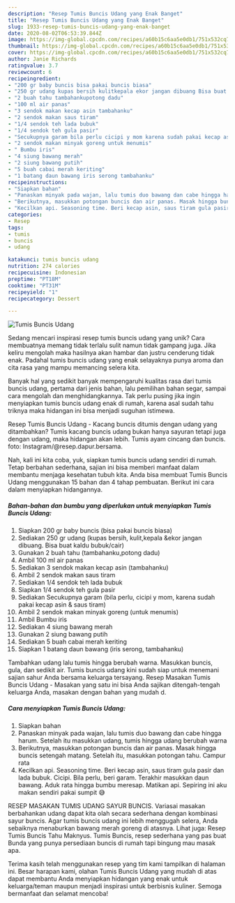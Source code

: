 ```yaml
---
description: "Resep Tumis Buncis Udang yang Enak Banget"
title: "Resep Tumis Buncis Udang yang Enak Banget"
slug: 1933-resep-tumis-buncis-udang-yang-enak-banget
date: 2020-08-02T06:53:39.844Z
image: https://img-global.cpcdn.com/recipes/a60b15c6aa5e0db1/751x532cq70/tumis-buncis-udang-foto-resep-utama.jpg
thumbnail: https://img-global.cpcdn.com/recipes/a60b15c6aa5e0db1/751x532cq70/tumis-buncis-udang-foto-resep-utama.jpg
cover: https://img-global.cpcdn.com/recipes/a60b15c6aa5e0db1/751x532cq70/tumis-buncis-udang-foto-resep-utama.jpg
author: Janie Richards
ratingvalue: 3.7
reviewcount: 6
recipeingredient:
- "200 gr baby buncis bisa pakai buncis biasa"
- "250 gr udang kupas bersih kulitkepala ekor jangan dibuang Bisa buat kaldu bubukcair"
- "2 buah tahu tambahankupotong dadu"
- "100 ml air panas"
- "3 sendok makan kecap asin tambahanku"
- "2 sendok makan saus tiram"
- "1/4 sendok teh lada bubuk"
- "1/4 sendok teh gula pasir"
- "Secukupnya garam bila perlu cicipi y mom karena sudah pakai kecap asin  saus tiram"
- "2 sendok makan minyak goreng untuk menumis"
- " Bumbu iris"
- "4 siung bawang merah"
- "2 siung bawang putih"
- "5 buah cabai merah keriting"
- "1 batang daun bawang iris serong tambahanku"
recipeinstructions:
- "Siapkan bahan"
- "Panaskan minyak pada wajan, lalu tumis duo bawang dan cabe hingga harum. Setelah itu masukkan udang, tumis hingga udang berubah warna"
- "Berikutnya, masukkan potongan buncis dan air panas. Masak hingga buncis setengah matang. Setelah itu, masukkan potongan tahu. Campur rata"
- "Kecilkan api. Seasoning time. Beri kecap asin, saus tiram gula pasir dan lada bubuk. Cicipi. Bila perlu, beri garam. Terakhir masukkan daun bawang. Aduk rata hingga bumbu meresap. Matikan api. Sepiring ini aku makan sendiri pakai sumpit 😅"
categories:
- Resep
tags:
- tumis
- buncis
- udang

katakunci: tumis buncis udang 
nutrition: 274 calories
recipecuisine: Indonesian
preptime: "PT18M"
cooktime: "PT31M"
recipeyield: "1"
recipecategory: Dessert

---
```



![Tumis Buncis Udang](https://img-global.cpcdn.com/recipes/a60b15c6aa5e0db1/751x532cq70/tumis-buncis-udang-foto-resep-utama.jpg)

Sedang mencari inspirasi resep tumis buncis udang yang unik? Cara membuatnya memang tidak terlalu sulit namun tidak gampang juga. Jika keliru mengolah maka hasilnya akan hambar dan justru cenderung tidak enak. Padahal tumis buncis udang yang enak selayaknya punya aroma dan cita rasa yang mampu memancing selera kita.

Banyak hal yang sedikit banyak mempengaruhi kualitas rasa dari tumis buncis udang, pertama dari jenis bahan, lalu pemilihan bahan segar, sampai cara mengolah dan menghidangkannya. Tak perlu pusing jika ingin menyiapkan tumis buncis udang enak di rumah, karena asal sudah tahu triknya maka hidangan ini bisa menjadi suguhan istimewa.

Resep Tumis Buncis Udang - Kacang buncis ditumis dengan udang yang ditambahkan? Tumis kacang buncis udang bukan hanya sayuran tetapi juga dengan udang, maka hidangan akan lebih. Tumis ayam cincang dan buncis. foto: Instagram/@resep.dapur.bersama.


Nah, kali ini kita coba, yuk, siapkan tumis buncis udang sendiri di rumah. Tetap berbahan sederhana, sajian ini bisa memberi manfaat dalam membantu menjaga kesehatan tubuh kita. Anda bisa membuat Tumis Buncis Udang menggunakan 15 bahan dan 4 tahap pembuatan. Berikut ini cara dalam menyiapkan hidangannya.

<!--inarticleads1-->

##### Bahan-bahan dan bumbu yang diperlukan untuk menyiapkan Tumis Buncis Udang:

1. Siapkan 200 gr baby buncis (bisa pakai buncis biasa)
1. Sediakan 250 gr udang (kupas bersih, kulit,kepala &amp;ekor jangan dibuang. Bisa buat kaldu bubuk/cair)
1. Gunakan 2 buah tahu (tambahanku,potong dadu)
1. Ambil 100 ml air panas
1. Sediakan 3 sendok makan kecap asin (tambahanku)
1. Ambil 2 sendok makan saus tiram
1. Sediakan 1/4 sendok teh lada bubuk
1. Siapkan 1/4 sendok teh gula pasir
1. Sediakan Secukupnya garam (bila perlu, cicipi y mom, karena sudah pakai kecap asin &amp; saus tiram)
1. Ambil 2 sendok makan minyak goreng (untuk menumis)
1. Ambil  Bumbu iris
1. Sediakan 4 siung bawang merah
1. Gunakan 2 siung bawang putih
1. Sediakan 5 buah cabai merah keriting
1. Siapkan 1 batang daun bawang (iris serong, tambahanku)


Tambahkan udang lalu tumis hingga berubah warna. Masukkan buncis, gula, dan sedikit air. Tumis buncis udang kini sudah siap untuk menemani sajian sahur Anda bersama keluarga tersayang. Resep Masakan Tumis Buncis Udang - Masakan yang satu ini bisa Anda sajikan ditengah-tengah keluarga Anda, masakan dengan bahan yang mudah d. 

<!--inarticleads2-->

##### Cara menyiapkan Tumis Buncis Udang:

1. Siapkan bahan
1. Panaskan minyak pada wajan, lalu tumis duo bawang dan cabe hingga harum. Setelah itu masukkan udang, tumis hingga udang berubah warna
1. Berikutnya, masukkan potongan buncis dan air panas. Masak hingga buncis setengah matang. Setelah itu, masukkan potongan tahu. Campur rata
1. Kecilkan api. Seasoning time. Beri kecap asin, saus tiram gula pasir dan lada bubuk. Cicipi. Bila perlu, beri garam. Terakhir masukkan daun bawang. Aduk rata hingga bumbu meresap. Matikan api. Sepiring ini aku makan sendiri pakai sumpit 😅


RESEP MASAKAN TUMIS UDANG SAYUR BUNCIS. Variasai masakan berbahankan udang dapat kita olah secara sederhana dengan kombinasi sayur buncis. Agar tumis buncis udang ini lebih menggugah selera, Anda sebaiknya menaburkan bawang merah goreng di atasnya. Lihat juga: Resep Tumis Buncis Tahu Maknyus. Tumis Buncis, resep sederhana yang pas buat Bunda yang punya persediaan buncis di rumah tapi bingung mau masak apa. 

Terima kasih telah menggunakan resep yang tim kami tampilkan di halaman ini. Besar harapan kami, olahan Tumis Buncis Udang yang mudah di atas dapat membantu Anda menyiapkan hidangan yang enak untuk keluarga/teman maupun menjadi inspirasi untuk berbisnis kuliner. Semoga bermanfaat dan selamat mencoba!
